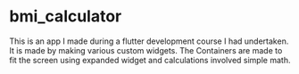 # bmi_calculator
This is an app I made during a flutter development course I had undertaken. It is made by making various custom widgets. The Containers are made to fit the screen using expanded widget and calculations involved simple math.
